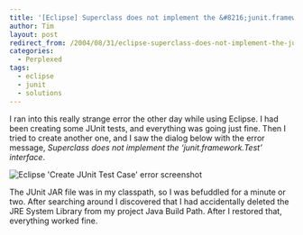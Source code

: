 ```yaml
---
title: '[Eclipse] Superclass does not implement the &#8216;junit.framework.Test&#8217; interface'
author: Tim
layout: post
redirect_from: /2004/08/31/eclipse-superclass-does-not-implement-the-junitframeworktest-interface/
categories:
  - Perplexed
tags:
  - eclipse
  - junit
  - solutions
---
```

I ran into this really strange error the other day while using Eclipse. I had been creating some JUnit tests, and everything was going just fine. Then I tried to create another one, and I saw the dialog below with the error message, *Superclass does not implement the &#8216;junit.framework.Test&#8217; interface*.

![Eclipse 'Create JUnit Test Case' error screenshot][1]

The JUnit JAR file was in my classpath, so I was befuddled for a minute or two. After searching around I discovered that I had accidentally deleted the JRE System Library from my project Java Build Path. After I restored that, everything worked fine.

 [1]: http://timshadel.com/wp-content/uploads/2004/08/eclipse-junit-error.gif

